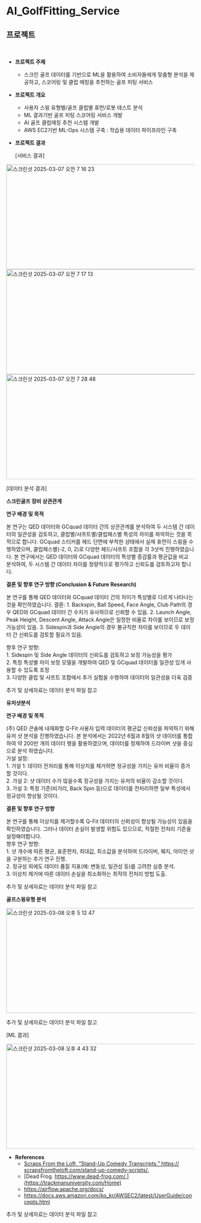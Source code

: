 # AI_GolfFitting_Service

## 프로젝트
<br>

- **프로젝트 주제**
  - 스크린 골프 데이터를 기반으로 ML을 활용하여 소비자들에게 맞춤형 분석을 제공하고, 스코어링 및 클럽 매칭을 추천하는 골프 피팅 서비스

- **프로젝트 개요**
  -	사용자 스윙 유형별/골프 클럽별 휴먼/로봇 테스트 분석
  -	ML 결과기반 골프 피팅 스코어링 서비스 개발
  -	AI 골프 클럽매칭 추천 시스템 개발
  -	AWS EC2기반 ML-Ops 시스템 구축 : 학습용 데이터 파이프라인 구축


- **프로젝트 결과**

  [서비스 결과]

<img width="621" height = "280" alt="스크린샷 2025-03-07 오전 7 16 23" src="https://github.com/user-attachments/assets/0eb41017-1aa5-403f-87cb-b743e20af248" />
<img width="621" height = "280" alt="스크린샷 2025-03-07 오전 7 17 13" src="https://github.com/user-attachments/assets/a53f5ae0-bc3e-400f-b7bc-f93b67a61de5" />
<img width="621" height = "280" alt="스크린샷 2025-03-07 오전 7 28 48" src="https://github.com/user-attachments/assets/c0098d09-674d-4a35-900e-b5a4539b1732" />

  [데이터 분석 결과]

  **스크린골프 장비 상관관계**
  
  **연구 배경 및 목적**
  
  본 연구는 QED 데이터와 GCquad 데이터 간의 상관관계를 분석하여 두 시스템 간 데이터의 일관성을 검토하고, 클럽별/샤프트별/클럽패스별 특성의 차이를 파악하는 것을 목적으로
  합니다. GCquad 스티커를 헤드 단면에 부착한 상태에서 실제 휴먼이 스윙을 수행하였으며, 클럽패스별(-2, 0, 2)로 다양한 헤드/샤프트 조합을 각 3샷씩 진행하였습니다. 본 연구에서는 QED
  데이터와 GCquad 데이터의 특성별 증감률과 평균값을 비교 분석하여, 두 시스템 간 데이터 차이를 정량적으로 평가하고 신뢰도를 검토하고자 합니다.
  
  **결론 및 향후 연구 방향 (Conclusion & Future Research)**
  
  본 연구를 통해 QED 데이터와 GCquad 데이터 간의 차이가 특성별로 다르게 나타나는 것을 확인하였습니다.
  결론:
      1. Backspin, Ball Speed, Face Angle, Club Path의 경우 QED와 GCquad 데이터 간 수치가 유사하므로 신뢰할 수 있음.
      2. Launch Angle, Peak Height, Descent Angle, Attack Angle은 일정한 비율로 차이를 보이므로 보정 가능성이 있음.
      3. Sidespin과 Side Angle의 경우 불규칙한 차이를 보이므로 두 데이터 간 신뢰도를 검토할 필요가 있음.
  
  향후 연구 방향:  
      1. Sidespin 및 Side Angle 데이터의 신뢰도를 검토하고 보정 가능성을 평가    
      2. 특정 특성별 차이 보정 모델을 개발하여 QED 및 GCquad 데이터를 일관성 있게 사용할 수 있도록 조정   
      3. 다양한 클럽 및 샤프트 조합에서 추가 실험을 수행하여 데이터의 일관성을 더욱 검증  
  
  추가 및 상세자료는 데이터 분석 파일 참고
  
  **유저샷분석**
  
  **연구 배경 및 목적**
  
  (주) QED 콘솔에 내재화할 Q-Fit 사용자 입력 데이터의 평균값 신뢰성을 파악하기 위해 유저 샷 분석을 진행하였습니다. 본 분석에서는 2022년 6월과 8월의 샷 데이터를 통합하여
  약 200만 개의 데이터 행을 활용하였으며, 데이터를 정제하여 드라이버 샷을 중심으로 분석 하였습니다.  
  가설 설정:  
      1. 가설 1: 데이터 전처리를 통해 이상치를 제거하면 정규성을 가지는 유저 비율이 증가할 것이다.  
      2. 가설 2: 샷 데이터 수가 많을수록 정규성을 가지는 유저의 비율이 감소할 것이다.  
      3. 가설 3: 특정 기준(비거리, Back Spin 등)으로 데이터를 전처리하면 일부 특성에서 정규성이 향상될 것이다.  
  
  **결론 및 향후 연구 방향**
  
  본 연구를 통해 이상치를 제거할수록 Q-Fit 데이터의 신뢰성이 향상될 가능성이 있음을 확인하였습니다. 그러나 데이터 손실이 발생할 위험도 있으므로, 적절한 전처리 기준을 설정해야합니다.  
  향후 연구 방향:  
      1. 샷 개수에 따른 평균, 표준편차, 최대값, 최소값을 분석하여 드라이버, 웨지, 아이언 샷을 구분하는 추가 연구 진행.  
      2. 정규성 외에도 데이터 품질 지표(예: 변동성, 일관성 등)를 고려한 심층 분석.  
      3. 이상치 제거에 따른 데이터 손실을 최소화하는 최적의 전처리 방법 도출.  
  
  추가 및 상세자료는 데이터 분석 파일 참고

  **골프스윙유형 분석**
  
  <img width="621" height = "280" alt="스크린샷 2025-03-08 오후 5 12 47" src="https://github.com/user-attachments/assets/11b6934e-46e9-4c7e-877c-a1a7a3f9511d" />
  
  추가 및 상세자료는 데이터 분석 파일 참고


  [ML 결과]

<img width="621" height = "280" alt="스크린샷 2025-03-08 오후 4 43 32" src="https://github.com/user-attachments/assets/98cc90ac-0876-429a-adb4-2b4d1c17a697" />

- **References**
  - [Scraps From the Loft, “Stand-Up Comedy Transcripts.” https:// scrapsfromtheloft.com/stand-up-comedy-scripts/.](https://xgboost.readthedocs.io/en/stable/)
  - [Dead Frog. https://www.dead-frog.com/.](https://trackmanuniversity.com/Home)
  - https://airflow.apache.org/docs/
  - https://docs.aws.amazon.com/ko_kr/AWSEC2/latest/UserGuide/concepts.html

추가 및 상세자료는 데이터 분석 파일 참고

<br><br>


